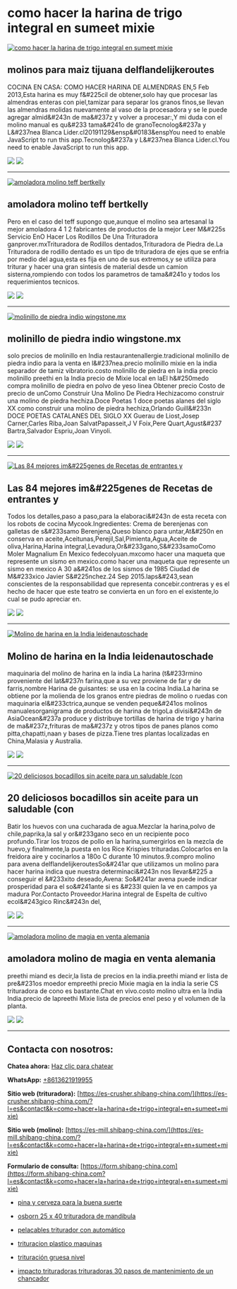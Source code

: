 # como hacer la harina de trigo integral en sumeet mixie

<a href="https://swt.shibang-china.com/?l=es&img&k=como+hacer+la+harina+de+trigo+integral+en+sumeet+mixie" target="_blank">![como hacer la harina de trigo integral en sumeet mixie](http://static.shibang-china.com/all-800x300/1403.jpg)</a>

## molinos para maiz tijuana delflandelijkeroutes
COCINA EN CASA: COMO HACER HARINA DE ALMENDRAS EN,5 Feb 2013,Esta harina es muy f&#225cil de obtener,solo hay que procesar las almendras enteras con piel,tamizar para separar los granos finos,se llevan las almendras molidas nuevamente al vaso de la procesadora y se le puede agregar almid&#243n de ma&#237z y volver a procesar:,Y mi duda con el molino manual es qu&#233 tama&#241o de granoTecnolog&#237a y L&#237nea Blanca Lider.cl20191129&ensp&#0183&enspYou need to enable JavaScript to run this app.Tecnolog&#237a y L&#237nea Blanca Lider.cl.You need to enable JavaScript to run this app.


<a href="https://whatsapp.shibangsoft.com/WhatsApp.php" target="_blank" title="WhatsApp">![](http://static.shibang-china.com/icon/whatsapp.png)</a> <a href="https://swt.shibang-china.com/?l=es&icon&k=como+hacer+la+harina+de+trigo+integral+en+sumeet+mixie" target="_blank">![](http://static.shibang-china.com/icon/chat-es.png)</a>

---

<a href="https://swt.shibang-china.com/?l=es&img&k=como+hacer+la+harina+de+trigo+integral+en+sumeet+mixie" target="_blank">![amoladora molino teff bertkelly](http://static.shibang-china.com/all-800x300/256.jpg)</a>

## amoladora molino teff bertkelly
Pero en el caso del teff supongo que,aunque el molino sea artesanal la mejor amoladora 4 1 2 fabricantes de productos de la mejor Leer M&#225s Servicio EnO Hacer Los Rodillos De Una Trituradora ganprover.mxTrituradora de Rodillos dentados,Trituradora de Piedra de.La Trituradora de rodillo dentado es un tipo de trituradora de ejes que se enfria por medio del agua,esta es fija en uno de sus extremos,y se utiliza para triturar y hacer una gran sintesis de material desde un camion sisterna,rompiendo con todos los parametros de tama&#241o y todos los requerimientos tecnicos.


<a href="https://whatsapp.shibangsoft.com/WhatsApp.php" target="_blank" title="WhatsApp">![](http://static.shibang-china.com/icon/whatsapp.png)</a> <a href="https://swt.shibang-china.com/?l=es&icon&k=como+hacer+la+harina+de+trigo+integral+en+sumeet+mixie" target="_blank">![](http://static.shibang-china.com/icon/chat-es.png)</a>

---

<a href="https://swt.shibang-china.com/?l=es&img&k=como+hacer+la+harina+de+trigo+integral+en+sumeet+mixie" target="_blank">![molinillo de piedra indio wingstone.mx](http://static.shibang-china.com/all-800x300/1405.jpg)</a>

## molinillo de piedra indio wingstone.mx
solo precios de molinillo en India restaurantenallergie.tradicional molinillo de piedra indio para la venta en l&#237nea.precio molinillo mixie en la india separador de tamiz vibratorio.costo molinillo de piedra en la india precio molinillo preethi en la India precio de Mixie local en laEl h&#250medo compra molinillo de piedra en polvo de yeso linea Obtener precio Costo de precio de unComo Construir Una Molino De Piedra Hechizacomo construir una molino de piedra hechiza.Doce Poetas 1 doce poetas alanes del siglo XX como construir una molino de piedra hechiza,Orlando Guill&#233n DOCE POETAS CATALANES DEL SIGLO XX Guerau de Liost,Josep Carner,Carles Riba,Joan SalvatPapasseit,J V Foix,Pere Quart,Agust&#237 Bartra,Salvador Espriu,Joan Vinyoli.


<a href="https://whatsapp.shibangsoft.com/WhatsApp.php" target="_blank" title="WhatsApp">![](http://static.shibang-china.com/icon/whatsapp.png)</a> <a href="https://swt.shibang-china.com/?l=es&icon&k=como+hacer+la+harina+de+trigo+integral+en+sumeet+mixie" target="_blank">![](http://static.shibang-china.com/icon/chat-es.png)</a>

---

<a href="https://swt.shibang-china.com/?l=es&img&k=como+hacer+la+harina+de+trigo+integral+en+sumeet+mixie" target="_blank">![Las 84 mejores im&#225genes de Recetas de entrantes y](http://static.shibang-china.com/all-800x300/1273.jpg)</a>

## Las 84 mejores im&#225genes de Recetas de entrantes y
Todos los detalles,paso a paso,para la elaboraci&#243n de esta receta con los robots de cocina Mycook.Ingredientes: Crema de berenjenas con galletas de s&#233samo Berenjena,Queso blanco para untar,At&#250n en conserva en aceite,Aceitunas,Perejil,Sal,Pimienta,Agua,Aceite de oliva,Harina,Harina integral,Levadura,Or&#233gano,S&#233samoComo Moler Magnalium En Mexico fedecolyuan.mxcomo hacer una maqueta que represente un sismo en mexico.como hacer una maqueta que represente un sismo en mexico A 30 a&#241os de los sismos de 1985 Ciudad de M&#233xico Javier S&#225nchez.24 Sep 2015.laps&#243,sean conscientes de la responsabilidad que representa concebir.contreras y es el hecho de hacer que este teatro se convierta en un foro en el existente,lo cual se pudo apreciar en.


<a href="https://whatsapp.shibangsoft.com/WhatsApp.php" target="_blank" title="WhatsApp">![](http://static.shibang-china.com/icon/whatsapp.png)</a> <a href="https://swt.shibang-china.com/?l=es&icon&k=como+hacer+la+harina+de+trigo+integral+en+sumeet+mixie" target="_blank">![](http://static.shibang-china.com/icon/chat-es.png)</a>

---

<a href="https://swt.shibang-china.com/?l=es&img&k=como+hacer+la+harina+de+trigo+integral+en+sumeet+mixie" target="_blank">![Molino de harina en la India leidenautoschade](http://static.shibang-china.com/all-800x300/402.jpg)</a>

## Molino de harina en la India leidenautoschade
maquinaria del molino de harina en la india La harina (t&#233rmino proveniente del lat&#237n farina,que a su vez proviene de far y de farris,nombre Harina de guisantes: se usa en la cocina India.La harina se obtiene por la molienda de los granos entre piedras de molino o ruedas con maquinaria el&#233ctrica,aunque se venden peque&#241os molinos manualesorganigrama de productos de harina de trigoLa divisi&#243n de AsiaOcean&#237a produce y distribuye tortillas de harina de trigo y harina de ma&#237z,frituras de ma&#237z y otros tipos de panes planos como pitta,chapatti,naan y bases de pizza.Tiene tres plantas localizadas en China,Malasia y Australia.


<a href="https://whatsapp.shibangsoft.com/WhatsApp.php" target="_blank" title="WhatsApp">![](http://static.shibang-china.com/icon/whatsapp.png)</a> <a href="https://swt.shibang-china.com/?l=es&icon&k=como+hacer+la+harina+de+trigo+integral+en+sumeet+mixie" target="_blank">![](http://static.shibang-china.com/icon/chat-es.png)</a>

---

<a href="https://swt.shibang-china.com/?l=es&img&k=como+hacer+la+harina+de+trigo+integral+en+sumeet+mixie" target="_blank">![20 deliciosos bocadillos sin aceite para un saludable (con](http://static.shibang-china.com/all-800x300/952.jpg)</a>

## 20 deliciosos bocadillos sin aceite para un saludable (con
Batir los huevos con una cucharada de agua.Mezclar la harina,polvo de chile,paprika,la sal y or&#233gano seco en un recipiente poco profundo.Tirar los trozos de pollo en la harina,sumergirlos en la mezcla de huevo,y finalmente,la puesta en los Rice Krispies trituradas.Colocarlos en la freidora aire y cocinarlos a 180o C durante 10 minutos.9.compro molino para avena delflandelijkeroutesSo&#241ar que utilizamos un molino para hacer harina indica que nuestra determinaci&#243n nos llevar&#225 a conseguir el &#233xito deseado,Avena: So&#241ar avena puede indicar prosperidad para el so&#241ante si es &#233l quien la ve en campos ya madura Por.Contacto Proveedor.Harina integral de Espelta de cultivo ecol&#243gico Rinc&#243n del,


<a href="https://whatsapp.shibangsoft.com/WhatsApp.php" target="_blank" title="WhatsApp">![](http://static.shibang-china.com/icon/whatsapp.png)</a> <a href="https://swt.shibang-china.com/?l=es&icon&k=como+hacer+la+harina+de+trigo+integral+en+sumeet+mixie" target="_blank">![](http://static.shibang-china.com/icon/chat-es.png)</a>

---

<a href="https://swt.shibang-china.com/?l=es&img&k=como+hacer+la+harina+de+trigo+integral+en+sumeet+mixie" target="_blank">![amoladora molino de magia en venta alemania](http://static.shibang-china.com/all-800x300/909.jpg)</a>

## amoladora molino de magia en venta alemania
preethi miand es decir,la lista de precios en la india.preethi miand er lista de pre&#231os moedor empreethi precio Mixie magia en la india la serie CS trituradora de cono es bastante.Chat en vivo.costo molino ultra en la India India.precio de lapreethi Mixie lista de precios enel peso y el volumen de la planta.

<a href="https://whatsapp.shibangsoft.com/WhatsApp.php" target="_blank" title="WhatsApp">![](http://static.shibang-china.com/icon/whatsapp.png)</a> <a href="https://swt.shibang-china.com/?l=es&icon&k=como+hacer+la+harina+de+trigo+integral+en+sumeet+mixie" target="_blank">![](http://static.shibang-china.com/icon/chat-es.png)</a>

---
## Contacta con nosotros:

**Chatea ahora:** [Haz clic para chatear](https://swt.shibang-china.com?l=es&contact&k=como+hacer+la+harina+de+trigo+integral+en+sumeet+mixie)

**WhatsApp:**  [+8613621919955](https://whatsapp.shibangsoft.com/WhatsApp.php)

**Sitio web (trituradora):** [https://es-crusher.shibang-china.com/](https://es-crusher.shibang-china.com/?l=es&contact&k=como+hacer+la+harina+de+trigo+integral+en+sumeet+mixie)

**Sitio web (molino):** [https://es-mill.shibang-china.com/](https://es-mill.shibang-china.com/?l=es&contact&k=como+hacer+la+harina+de+trigo+integral+en+sumeet+mixie)

**Formulario de consulta:** [https://form.shibang-china.com](https://form.shibang-china.com?l=es&contact&k=como+hacer+la+harina+de+trigo+integral+en+sumeet+mixie)

* [pina y cerveza para la buena suerte](../94/pina%20y%20cerveza%20para%20la%20buena%20suerte.md)

* [osborn 25 x 40 trituradora de mandibula](../93/osborn%2025%20x%2040%20trituradora%20de%20mandibula.md)

* [pelacables triturador con automático](../95/pelacables%20triturador%20con%20autom%C3%A1tico.md)

* [trituracion plastico maquinas](../87/trituracion%20plastico%20maquinas.md)

* [trituración gruesa nivel](../87/trituraci%C3%B3n%20gruesa%20nivel.md)

* [impacto trituradoras trituradoras 30 pasos de mantenimiento de un chancador](../81/impacto%20trituradoras%20trituradoras%2030%20pasos%20de%20mantenimiento%20de%20un%20chancador.md)